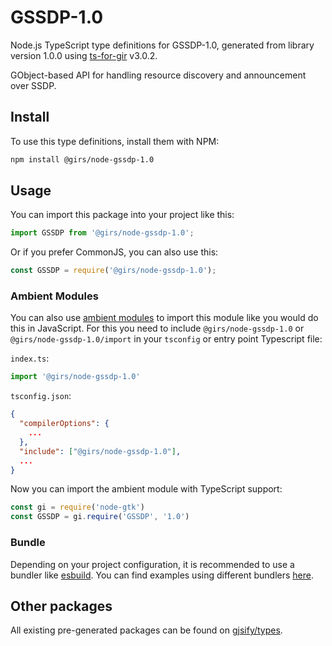 
# GSSDP-1.0

Node.js TypeScript type definitions for GSSDP-1.0, generated from library version 1.0.0 using [ts-for-gir](https://github.com/gjsify/ts-for-gir) v3.0.2.

GObject-based API for handling resource discovery and announcement over SSDP.

## Install

To use this type definitions, install them with NPM:
```bash
npm install @girs/node-gssdp-1.0
```

## Usage

You can import this package into your project like this:
```ts
import GSSDP from '@girs/node-gssdp-1.0';
```

Or if you prefer CommonJS, you can also use this:
```ts
const GSSDP = require('@girs/node-gssdp-1.0');
```

### Ambient Modules

You can also use [ambient modules](https://github.com/gjsify/ts-for-gir/tree/main/packages/cli#ambient-modules) to import this module like you would do this in JavaScript.
For this you need to include `@girs/node-gssdp-1.0` or `@girs/node-gssdp-1.0/import` in your `tsconfig` or entry point Typescript file:

`index.ts`:
```ts
import '@girs/node-gssdp-1.0'
```

`tsconfig.json`:
```json
{
  "compilerOptions": {
    ...
  },
  "include": ["@girs/node-gssdp-1.0"],
  ...
}
```

Now you can import the ambient module with TypeScript support: 

```ts
const gi = require('node-gtk')
const GSSDP = gi.require('GSSDP', '1.0')
```


### Bundle

Depending on your project configuration, it is recommended to use a bundler like [esbuild](https://esbuild.github.io/). You can find examples using different bundlers [here](https://github.com/gjsify/ts-for-gir/tree/main/examples).

## Other packages

All existing pre-generated packages can be found on [gjsify/types](https://github.com/gjsify/types).


